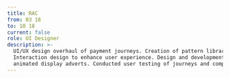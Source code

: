 ```yaml
---
title: RAC
from: 03 18
to: 10 18
current: false
role: UI Designer
description: >-
  UI/UX design overhaul of payment journeys. Creation of pattern library UI kit.
  Interaction design to enhance user experience. Design and development of
  animated display adverts. Conducted user testing of journeys and competitors.
---
```


